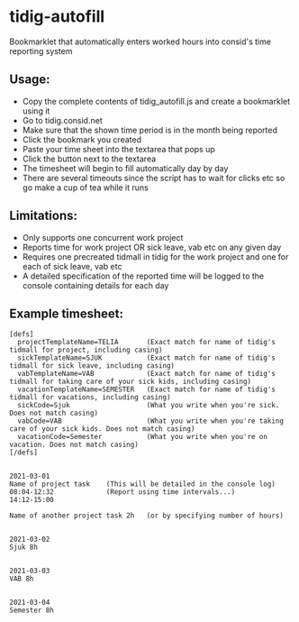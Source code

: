 # tidig-autofill
Bookmarklet that automatically enters worked hours into consid's time reporting system

## Usage:
  - Copy the complete contents of tidig_autofill.js and create a bookmarklet using it
  - Go to tidig.consid.net
  - Make sure that the shown time period is in the month being reported
  - Click the bookmark you created
  - Paste your time sheet into the textarea that pops up
  - Click the button next to the textarea
  - The timesheet will begin to fill automatically day by day
  - There are several timeouts since the script has to wait for clicks etc so go make a cup of tea while it runs

## Limitations:
  - Only supports one concurrent work project
  - Reports time for work project OR sick leave, vab etc on any given day
  - Requires one precreated tidmall in tidig for the work project and one for each of sick leave, vab etc 
  - A detailed specification of the reported time will be logged to the console containing details for each day

## Example timesheet:
  ```
  [defs]
    projectTemplateName=TELIA       (Exact match for name of tidig's tidmall for project, including casing)
    sickTemplateName=SJUK           (Exact match for name of tidig's tidmall for sick leave, including casing)
    vabTemplateName=VAB             (Exact match for name of tidig's tidmall for taking care of your sick kids, including casing)
    vacationTemplateName=SEMESTER   (Exact match for name of tidig's tidmall for vacations, including casing)
    sickCode=Sjuk                   (What you write when you're sick. Does not match casing)
    vabCode=VAB                     (What you write when you're taking care of your sick kids. Does not match casing)
    vacationCode=Semester           (What you write when you're on vacation. Does not match casing)
  [/defs]
  
  
  2021-03-01
  Name of project task    (This will be detailed in the console log)
  08:04-12:32             (Report using time intervals...)
  14:12-15:00
  
  Name of another project task 2h   (or by specifying number of hours) 
  
  
  2021-03-02
  Sjuk 8h
  
  
  2021-03-03
  VAB 8h
  
  
  2021-03-04
  Semester 8h
```
